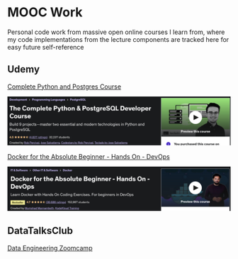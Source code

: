 # MOOC Work
Personal code work from massive open online courses I learn from, where my code implementations from the lecture components are tracked here for easy future self-reference

## Udemy

[Complete Python and Postgres Course](https://www.udemy.com/course/the-complete-python-postgresql-developer-course/)

<img src="/_img/complete_python_postgres_udemy.png" width="750">

[Docker for the Absolute Beginner - Hands On - DevOps](https://www.udemy.com/course/learn-docker/)

<img src="/_img/docker_abs_Beginning_image.png" width="750">

## DataTalksClub

[Data Engineering Zoomcamp](https://github.com/DataTalksClub/data-engineering-zoomcamp)
